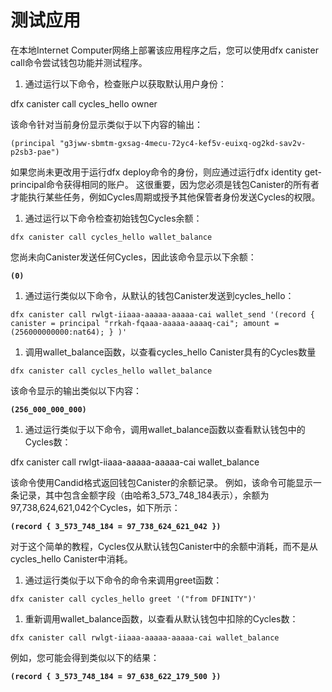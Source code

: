 # 测试应用

在本地Internet Computer网络上部署该应用程序之后，您可以使用dfx canister call命令尝试钱包功能并测试程序。

1. 通过运行以下命令，检查账户以获取默认用户身份：

dfx canister call cycles\_hello owner

该命令针对当前身份显示类似于以下内容的输出：

```text
(principal "g3jww-sbmtm-gxsag-4mecu-72yc4-kef5v-euixq-og2kd-sav2v-p2sb3-pae")
```

如果您尚未更改用于运行dfx deploy命令的身份，则应通过运行dfx identity get-principal命令获得相同的账户。 这很重要，因为您必须是钱包Canister的所有者才能执行某些任务，例如Cycles周期或授予其他保管者身份发送Cycles的权限。

1. 通过运行以下命令检查初始钱包Cycles余额：

```text
dfx canister call cycles_hello wallet_balance
```

您尚未向Canister发送任何Cycles，因此该命令显示以下余额：

**`(0)`**

1. 通过运行类似以下命令，从默认的钱包Canister发送到cycles\_hello：

```text
dfx canister call rwlgt-iiaaa-aaaaa-aaaaa-cai wallet_send '(record { canister = principal "rrkah-fqaaa-aaaaa-aaaaq-cai"; amount = (256000000000:nat64); } )'
```

1. 调用wallet\_balance函数，以查看cycles\_hello Canister具有的Cycles数量

```text
dfx canister call cycles_hello wallet_balance
```

该命令显示的输出类似以下内容：

**`(256_000_000_000)`**

1. 通过运行类似于以下命令，调用wallet\_balance函数以查看默认钱包中的Cycles数：

dfx canister call rwlgt-iiaaa-aaaaa-aaaaa-cai wallet\_balance

该命令使用Candid格式返回钱包Canister的余额记录。 例如，该命令可能显示一条记录，其中包含金额字段（由哈希3\_573\_748\_184表示），余额为97,738,624,621,042个Cycles，如下所示：

**`(record { 3_573_748_184 = 97_738_624_621_042 })`**

对于这个简单的教程，Cycles仅从默认钱包Canister中的余额中消耗，而不是从cycles\_hello Canister中消耗。

1. 通过运行类似于以下命令的命令来调用greet函数：

```text
dfx canister call cycles_hello greet '("from DFINITY")'
```

1. 重新调用wallet\_balance函数，以查看从默认钱包中扣除的Cycles数：

```text
dfx canister call rwlgt-iiaaa-aaaaa-aaaaa-cai wallet_balance
```

例如，您可能会得到类似以下的结果：

**`(record { 3_573_748_184 = 97_638_622_179_500 })`**

